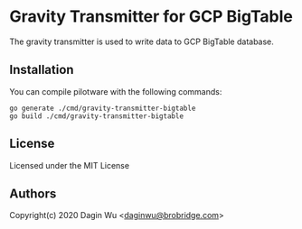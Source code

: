 # Gravity Transmitter for GCP BigTable

The gravity transmitter is used to write data to GCP BigTable database.

## Installation

You can compile pilotware with the following commands:

```shell
go generate ./cmd/gravity-transmitter-bigtable
go build ./cmd/gravity-transmitter-bigtable
```

## License

Licensed under the MIT License

## Authors

Copyright(c) 2020 Dagin Wu <<daginwu@brobridge.com>>
